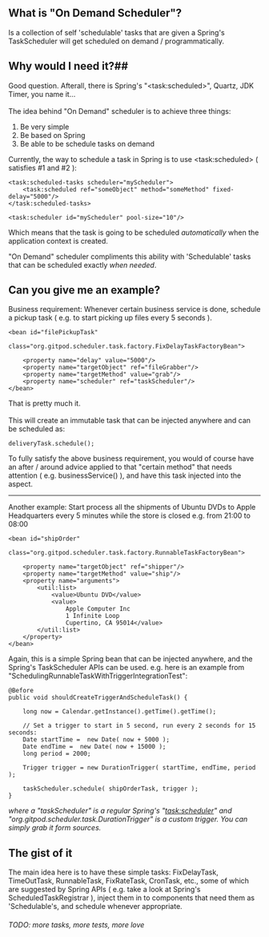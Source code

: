 ## What is "On Demand Scheduler"? ##

Is a collection of self 'schedulable' tasks that are given a Spring's TaskScheduler will get scheduled on demand / programmatically.

## Why would I need it?##

Good question. Afterall, there is Spring's "&lt;task:scheduled&gt;", Quartz, JDK Timer, you name it...<br/><br/>
The idea behind "On Demand" scheduler is to achieve three things:<br/>

1. Be very simple
2. Be based on Spring
3. Be able to be schedule tasks on demand<br/>

Currently, the way to schedule a task in Spring is to use &lt;task:scheduled&gt; ( satisfies #1 and #2 ):

    <task:scheduled-tasks scheduler="myScheduler">
        <task:scheduled ref="someObject" method="someMethod" fixed-delay="5000"/>
    </task:scheduled-tasks>

    <task:scheduler id="myScheduler" pool-size="10"/>

Which means that the task is going to be scheduled _automatically_ when the application context is created.<br/>

"On Demand" scheduler compliments this ability with 'Schedulable' tasks that can be scheduled exactly _when needed_.

## Can you give me an example? ##

Business requirement: Whenever certain business service is done, schedule a pickup task ( e.g. to start picking up files every 5 seconds ).

    <bean id="filePickupTask" 
          class="org.gitpod.scheduler.task.factory.FixDelayTaskFactoryBean">
        
        <property name="delay" value="5000"/>
        <property name="targetObject" ref="fileGrabber"/>
        <property name="targetMethod" value="grab"/>
        <property name="scheduler" ref="taskScheduler"/>
    </bean>

That is pretty much it.<br/><br/>
This will create an immutable task that can be injected anywhere and can be scheduled as:

    deliveryTask.schedule();

To fully satisfy the above business requirement, you would of course have an after / around advice applied to that "certain method" that needs attention ( e.g. businessService() ), and have this task injected into the aspect.
***
Another example: Start process all the shipments of Ubuntu DVDs to Apple Headquarters every 5 minutes while the store is closed e.g. from 21:00 to 08:00

    <bean id="shipOrder"
          class="org.gitpod.scheduler.task.factory.RunnableTaskFactoryBean">

        <property name="targetObject" ref="shipper"/>
        <property name="targetMethod" value="ship"/>
        <property name="arguments">
            <util:list>
                <value>Ubuntu DVD</value>
                <value>
                    Apple Computer Inc 
                    1 Infinite Loop
                    Cupertino, CA 95014</value>
            </util:list>
        </property>
    </bean>

Again, this is a simple Spring bean that can be injected anywhere, and the Spring's TaskScheduler APIs can be used. e.g. here is an example from "SchedulingRunnableTaskWithTriggerIntegrationTest":

    @Before
    public void shouldCreateTriggerAndScheduleTask() {

        long now = Calendar.getInstance().getTime().getTime();

        // Set a trigger to start in 5 second, run every 2 seconds for 15 seconds:
        Date startTime =  new Date( now + 5000 );
        Date endTime =  new Date( now + 15000 );
        long period = 2000;

        Trigger trigger = new DurationTrigger( startTime, endTime, period );

        taskScheduler.schedule( shipOrderTask, trigger );
    }

_where a "taskScheduler" is a regular Spring's "<task:scheduler>" and "org.gitpod.scheduler.task.DurationTrigger" is a custom trigger. You can simply grab it form sources._

## The gist of it

The main idea here is to have these simple tasks: FixDelayTask, TimeOutTask, RunnableTask, FixRateTask, CronTask, etc., some of which are suggested by Spring APIs ( e.g. take a look at Spring's ScheduledTaskRegistrar ), inject them in to components that need them as 'Schedulable's, and schedule whenever appropriate.

###### _TODO: more tasks, more tests, more love_
